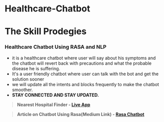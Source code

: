 # Healthcare-Chatbot
# The Skill Prodegies
### Healthcare Chatbot Using RASA and NLP
- it is a healthcare chatbot where user will say about his symptoms and the chatbot will revert back with precautions and what the probable disease he is suffering.
- It's a user friendly chatbot where user can talk with the bot and get the solution sooner
- we will update all the intents and blocks frequently to make the chatbot smoother.
- **STAY CONNECTED AND STAY UPDATED.**

> **Nearest Hospital Finder - [Live App](https://nearesthospitalchatbot-adbivic97cq.streamlit.app/)**

> **Article on Chatbot Using Rasa(Medium Link) - [Rasa Chatbot](https://medium.com/@gangulyritwik2003/healthcare-chatbot-using-rasa-59e9ae96d4ef)**
